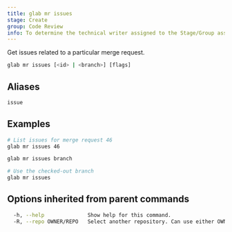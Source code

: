 ```yaml
---
title: glab mr issues
stage: Create
group: Code Review
info: To determine the technical writer assigned to the Stage/Group associated with this page, see https://about.gitlab.com/handbook/product/ux/technical-writing/#assignments
---
```


<!--
This documentation is auto generated by a script.
Please do not edit this file directly. Run `make gen-docs` instead.
-->

Get issues related to a particular merge request.

```bash title="terminal"
glab mr issues [<id> | <branch>] [flags]
```

## Aliases

```bash title="terminal"
issue
```

## Examples

```bash title="terminal"
# List issues for merge request 46
glab mr issues 46

glab mr issues branch

# Use the checked-out branch
glab mr issues
```

## Options inherited from parent commands

```bash title="terminal"
  -h, --help              Show help for this command.
  -R, --repo OWNER/REPO   Select another repository. Can use either OWNER/REPO or `GROUP/NAMESPACE/REPO` format. Also accepts full URL or Git URL.
```
